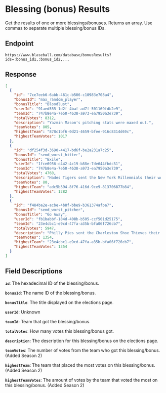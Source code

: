 # Blessing (bonus) Results

Get the results of one or more blessings/bonuses. Returns an array. Use commas to separate multiple blessing/bonus IDs.

## Endpoint

`https://www.blaseball.com/database/bonusResults?ids=:bonus_id1,:bonus_id2,...`

## Response

```json
[
  {
    "id": "7ce7eeb6-6abb-461c-b506-c10983e708a4",
    "bonusId": "max_random_player",
    "bonusTitle": "Bloodlust",
    "userId": "91aed555-1d2f-4baf-ad7f-501169fdb2e9",
    "teamId": "747b8e4a-7e50-4638-a973-ea7950a3e739",
    "totalVotes": 8312,
    "description": "Yazmin Mason's pitching stats were maxed out.",
    "teamVotes": 805,
    "highestTeam": "878c1bf6-0d21-4659-bfee-916c8314d69c",
    "highestTeamVotes": 1017
  },
  {
    "id": "df254f3d-3690-4417-bd6f-be2a231a7c25",
    "bonusId": "send_worst_hitter",
    "bonusTitle": "Exile",
    "userId": "1fce6956-c442-4c19-b88e-7de644fbdc31",
    "teamId": "747b8e4a-7e50-4638-a973-ea7950a3e739",
    "totalVotes": 4760,
    "description": "Hades Tigers sent the New York Millennials their worst hitter, Alyssa Harrell, and got back a random hitter, Mclaughlin Scorpler.",
    "teamVotes": 80,
    "highestTeam": "adc5b394-8f76-416d-9ce9-813706877b84",
    "highestTeamVotes": 1282
  },
  {
    "id": "f484ba2e-acbe-4b8f-bbe9-b361374afba7",
    "bonusId": "send_worst_pitcher",
    "bonusTitle": "Go Away",
    "userId": "fb1babbf-184d-408b-b505-ccf501d25175",
    "teamId": "23e4cbc1-e9cd-47fa-a35b-bfa06f726cb7",
    "totalVotes": 5947,
    "description": "Philly Pies sent the Charleston Shoe Thieves their worst pitcher, Kevin Dudley, and got back a random pitcher, Forrest Bookbaby.",
    "teamVotes": 1354,
    "highestTeam": "23e4cbc1-e9cd-47fa-a35b-bfa06f726cb7",
    "highestTeamVotes": 1354
  }
]
```

## Field Descriptions

**`id`**: The hexadecimal ID of the blessing/bonus.

**`bonusId`**: The name ID of the blessing/bonus.

**`bonusTitle`**: The title displayed on the elections page.

**`userId`**: Unknown

**`teamId`**: Team that got the blessing/bonus

**`totalVotes`**: How many votes this blessing/bonus got.

**`description`**: The description for this blessing/bonus on the elections page.

**`teamVotes`**: The number of votes from the team who got this blessing/bonus. (Added Season 2)

**`highestTeam`**: The team that placed the most votes on this blessing/bonus. (Added Season 2)

**`highestTeamVotes`**: The amount of votes by the team that voted the most on this blessing/bonus. (Added Season 2)
